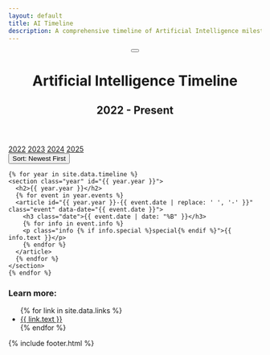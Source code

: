 ```yaml
---
layout: default
title: AI Timeline
description: A comprehensive timeline of Artificial Intelligence milestones from 2022 to present.
---
```


<header class="header">
  <div class="github-button-container">
    <a href="https://github.com/NHLOCAL/AiTimeline" class="github-button" target="_blank" rel="noopener noreferrer" title="View on GitHub">
      <i class="fab fa-github"></i>
    </a>
  </div>
  <div class="dark-mode-toggle-container">
    <button id="dark-mode-toggle" class="dark-mode-toggle">
      <i class="fas fa-moon"></i>
    </button>
  </div>
  <h1>Artificial Intelligence Timeline</h1>
  <h2>2022 - Present</h2>
</header>

<nav class="year-nav">
  <a href="#2022" class="active">2022</a>
  <a href="#2023">2023</a>
  <a href="#2024">2024</a>
  <a href="#2025">2025</a>
</nav>

<div class="sort-toggle-container">
  <button id="sort-toggle" class="sort-toggle" data-order="oldest">
    <i class="fas fa-sort-amount-down"></i> Sort: Newest First
  </button>
</div>

<main class="timeline">

	{% for year in site.data.timeline %}
	<section class="year" id="{{ year.year }}">
	  <h2>{{ year.year }}</h2>
	  {% for event in year.events %}
	  <article id="{{ year.year }}-{{ event.date | replace: ' ', '-' }}" class="event" data-date="{{ event.date }}">
		<h3 class="date">{{ event.date | date: "%B" }}</h3>
		{% for info in event.info %}
		<p class="info {% if info.special %}special{% endif %}">{{ info.text }}</p>
		{% endfor %}
	  </article>
	  {% endfor %}
	</section>
	{% endfor %}

</main>

<aside class="footer">
    <div class="content">
        <h3>Learn more:</h3>
        <ul>
            {% for link in site.data.links %}
            <li><a href="{{ link.url }}" target="_blank">{{ link.text }}</a></li>
            {% endfor %}
        </ul>
    </div>
</aside>

<footer>
    {% include footer.html %}
</footer>

<script src="{{ '/assets/js/script.js' | relative_url }}" defer></script>